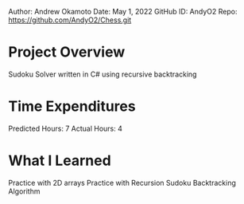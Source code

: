 Author:     Andrew Okamoto
Date:       May 1, 2022
GitHub ID:  AndyO2
Repo:       https://github.com/AndyO2/Chess.git

# Project Overview
Sudoku Solver written in C# using recursive backtracking

# Time Expenditures
Predicted Hours:          7        Actual Hours: 4 

# What I Learned
Practice with 2D arrays
Practice with Recursion
Sudoku Backtracking Algorithm
